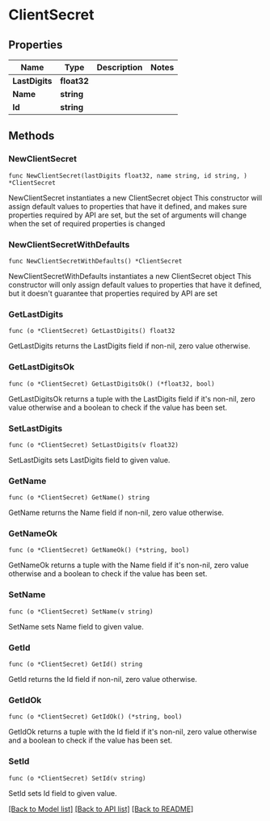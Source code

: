 # ClientSecret

## Properties

Name | Type | Description | Notes
------------ | ------------- | ------------- | -------------
**LastDigits** | **float32** |  | 
**Name** | **string** |  | 
**Id** | **string** |  | 

## Methods

### NewClientSecret

`func NewClientSecret(lastDigits float32, name string, id string, ) *ClientSecret`

NewClientSecret instantiates a new ClientSecret object
This constructor will assign default values to properties that have it defined,
and makes sure properties required by API are set, but the set of arguments
will change when the set of required properties is changed

### NewClientSecretWithDefaults

`func NewClientSecretWithDefaults() *ClientSecret`

NewClientSecretWithDefaults instantiates a new ClientSecret object
This constructor will only assign default values to properties that have it defined,
but it doesn't guarantee that properties required by API are set

### GetLastDigits

`func (o *ClientSecret) GetLastDigits() float32`

GetLastDigits returns the LastDigits field if non-nil, zero value otherwise.

### GetLastDigitsOk

`func (o *ClientSecret) GetLastDigitsOk() (*float32, bool)`

GetLastDigitsOk returns a tuple with the LastDigits field if it's non-nil, zero value otherwise
and a boolean to check if the value has been set.

### SetLastDigits

`func (o *ClientSecret) SetLastDigits(v float32)`

SetLastDigits sets LastDigits field to given value.


### GetName

`func (o *ClientSecret) GetName() string`

GetName returns the Name field if non-nil, zero value otherwise.

### GetNameOk

`func (o *ClientSecret) GetNameOk() (*string, bool)`

GetNameOk returns a tuple with the Name field if it's non-nil, zero value otherwise
and a boolean to check if the value has been set.

### SetName

`func (o *ClientSecret) SetName(v string)`

SetName sets Name field to given value.


### GetId

`func (o *ClientSecret) GetId() string`

GetId returns the Id field if non-nil, zero value otherwise.

### GetIdOk

`func (o *ClientSecret) GetIdOk() (*string, bool)`

GetIdOk returns a tuple with the Id field if it's non-nil, zero value otherwise
and a boolean to check if the value has been set.

### SetId

`func (o *ClientSecret) SetId(v string)`

SetId sets Id field to given value.



[[Back to Model list]](../README.md#documentation-for-models) [[Back to API list]](../README.md#documentation-for-api-endpoints) [[Back to README]](../README.md)


